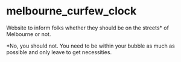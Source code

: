 # melbourne_curfew_clock
Website to inform folks whether they should be on the streets* of Melbourne or not.

\*No, you should not. You need to be within your bubble as much as possible and only leave to get necessities. 
